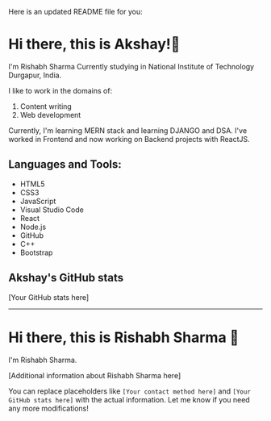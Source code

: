 Here is an updated README file for you:


# Hi there, this is Akshay!👋

I'm Rishabh Sharma
Currently studying in National Institute of Technology Durgapur, India.

I like to work in the domains of:
1. Content writing  
2. Web development
  

Currently, I'm learning MERN stack and learning DJANGO and DSA. I've worked in Frontend and now working on Backend projects with ReactJS.



## Languages and Tools:
- HTML5
- CSS3
- JavaScript
- Visual Studio Code
- React
- Node.js
- GitHub
- C++
- Bootstrap


## Akshay's GitHub stats

[Your GitHub stats here]

---

# Hi there, this is Rishabh Sharma 👋

I'm Rishabh Sharma.

[Additional information about Rishabh Sharma here]


You can replace placeholders like `[Your contact method here]` and `[Your GitHub stats here]` with the actual information. Let me know if you need any more modifications!


